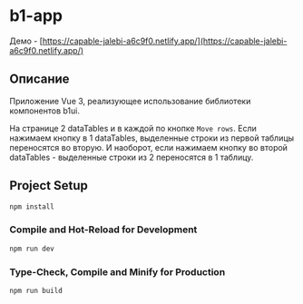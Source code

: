 # b1-app

Демо - [https://capable-jalebi-a6c9f0.netlify.app/](https://capable-jalebi-a6c9f0.netlify.app/)

## Описание

Приложение Vue 3, реализующее использование библиотеки компонентов b1ui.

На странице 2 dataTables и в каждой по кнопке `Move rows`. Если нажимаем кнопку в 1 dataTables, выделенные строки из первой таблицы переносятся во вторую. И наоборот, если нажимаем кнопку во второй dataTables - выделенные строки из 2 переносятся в 1 таблицу.

## Project Setup

```sh
npm install
```

### Compile and Hot-Reload for Development

```sh
npm run dev
```

### Type-Check, Compile and Minify for Production

```sh
npm run build
```
